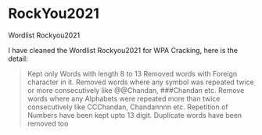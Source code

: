 # RockYou2021
Wordlist Rockyou2021

I have cleaned the Wordlist Rockyou2021 for WPA Cracking, here is the detail:

> Kept only Words with length 8 to 13
> Removed words with Foreign character in it.
> Removed words where any symbol was repeated twice or more consecutively like @@Chandan, ###Chandan etc.
> Remove words where any Alphabets were repeated more than twice consecutively like  CCChandan, Chandannnn etc.
> Repetition of Numbers have been kept upto 13 digit.
> Duplicate words have been removed too
